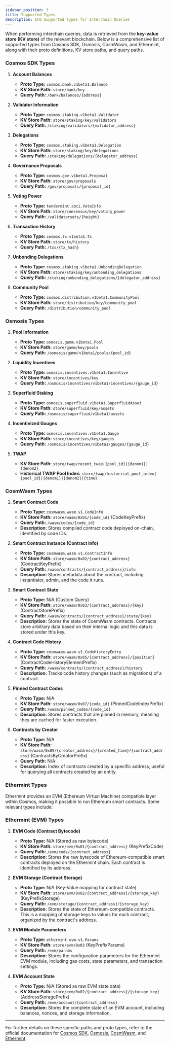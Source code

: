 ```yaml
---
sidebar_position: 3
title: Supported Types
description: ICQ Supported Types for Interchain Queries
---
```


When performing interchain queries, data is retrieved from the **key-value store (KV store)** of the relevant blockchain. Below is a comprehensive list of supported types from Cosmos SDK, Osmosis, CosmWasm, and Ethermint, along with their proto definitions, KV store paths, and query paths.

### Cosmos SDK Types

1. **Account Balances**
   - **Proto Type:** `cosmos.bank.v1beta1.Balance`
   - **KV Store Path:** `store/bank/key`
   - **Query Path:** `/bank/balances/{address}`

2. **Validator Information**
   - **Proto Type:** `cosmos.staking.v1beta1.Validator`
   - **KV Store Path:** `store/staking/key/validators`
   - **Query Path:** `/staking/validators/{validator_address}`

3. **Delegations**
   - **Proto Type:** `cosmos.staking.v1beta1.Delegation`
   - **KV Store Path:** `store/staking/key/delegations`
   - **Query Path:** `/staking/delegations/{delegator_address}`

4. **Governance Proposals**
   - **Proto Type:** `cosmos.gov.v1beta1.Proposal`
   - **KV Store Path:** `store/gov/proposals`
   - **Query Path:** `/gov/proposals/{proposal_id}`

5. **Voting Power**
   - **Proto Type:** `tendermint.abci.VoteInfo`
   - **KV Store Path:** `store/consensus/key/voting_power`
   - **Query Path:** `/validatorsets/{height}`

6. **Transaction History**
   - **Proto Type:** `cosmos.tx.v1beta1.Tx`
   - **KV Store Path:** `store/tx/history`
   - **Query Path:** `/txs/{tx_hash}`

7. **Unbonding Delegations**
   - **Proto Type:** `cosmos.staking.v1beta1.UnbondingDelegation`
   - **KV Store Path:** `store/staking/key/unbonding_delegations`
   - **Query Path:** `/staking/unbonding_delegations/{delegator_address}`

8. **Community Pool**
   - **Proto Type:** `cosmos.distribution.v1beta1.CommunityPool`
   - **KV Store Path:** `store/distribution/key/community_pool`
   - **Query Path:** `/distribution/community_pool`

### Osmosis Types

1. **Pool Information**
   - **Proto Type:** `osmosis.gamm.v1beta1.Pool`
   - **KV Store Path:** `store/gamm/key/pools`
   - **Query Path:** `/osmosis/gamm/v1beta1/pools/{pool_id}`

2. **Liquidity Incentives**
   - **Proto Type:** `osmosis.incentives.v1beta1.Incentive`
   - **KV Store Path:** `store/incentives/key`
   - **Query Path:** `/osmosis/incentives/v1beta1/incentives/{gauge_id}`

3. **Superfluid Staking**
   - **Proto Type:** `osmosis.superfluid.v1beta1.SuperfluidAsset`
   - **KV Store Path:** `store/superfluid/key/assets`
   - **Query Path:** `/osmosis/superfluid/v1beta1/assets`

4. **Incentivized Gauges**
   - **Proto Type:** `osmosis.incentives.v1beta1.Gauge`
   - **KV Store Path:** `store/incentives/key/gauges`
   - **Query Path:** `/osmosis/incentives/v1beta1/gauges/{gauge_id}`

5. **TWAP**
   - **KV Store Path:** `store/twap/recent_twap|{pool_id}|{denom1}|{denom2}`
   - **Historical TWAP Pool Index:** `store/twap/historical_pool_index|{pool_id}|{denom1}|{denom2}|{time}`


### CosmWasm Types

1. **Smart Contract Code**
   - **Proto Type:** `cosmwasm.wasm.v1.CodeInfo`
   - **KV Store Path:** `store/wasm/0x01/{code_id}` (CodeKeyPrefix)
   - **Query Path:** `/wasm/codes/{code_id}`
   - **Description:** Stores compiled contract code deployed on-chain, identified by code IDs.

2. **Smart Contract Instance (Contract Info)**
   - **Proto Type:** `cosmwasm.wasm.v1.ContractInfo`
   - **KV Store Path:** `store/wasm/0x02/{contract_address}` (ContractKeyPrefix)
   - **Query Path:** `/wasm/contracts/{contract_address}/info`
   - **Description:** Stores metadata about the contract, including instantiator, admin, and the code it runs.

3. **Smart Contract State**
   - **Proto Type:** N/A (Custom Query)
   - **KV Store Path:** `store/wasm/0x03/{contract_address}/{key}` (ContractStorePrefix)
   - **Query Path:** `/wasm/contracts/{contract_address}/state/{key}`
   - **Description:** Stores the state of CosmWasm contracts. Contracts store arbitrary data based on their internal logic and this data is stored under this key.

4. **Contract Code History**
   - **Proto Type:** `cosmwasm.wasm.v1.CodeHistoryEntry`
   - **KV Store Path:** `store/wasm/0x05/{contract_address}/{position}` (ContractCodeHistoryElementPrefix)
   - **Query Path:** `/wasm/contracts/{contract_address}/history`
   - **Description:** Tracks code history changes (such as migrations) of a contract.

5. **Pinned Contract Codes**
   - **Proto Type:** N/A
   - **KV Store Path:** `store/wasm/0x07/{code_id}` (PinnedCodeIndexPrefix)
   - **Query Path:** `/wasm/pinned_codes/{code_id}`
   - **Description:** Stores contracts that are pinned in memory, meaning they are cached for faster execution.

6. **Contracts by Creator**
   - **Proto Type:** N/A
   - **KV Store Path:** `store/wasm/0x09/{creator_address}/{created_time}/{contract_address}` (ContractsByCreatorPrefix)
   - **Query Path:** N/A
   - **Description:** Index of contracts created by a specific address, useful for querying all contracts created by an entity.

### Ethermint Types

Ethermint provides an EVM (Ethereum Virtual Machine) compatible layer within Cosmos, making it possible to run Ethereum smart contracts. Some relevant types include:

### Ethermint (EVM) Types

1. **EVM Code (Contract Bytecode)**
   - **Proto Type:** N/A (Stored as raw bytecode)
   - **KV Store Path:** `store/evm/0x01/{contract_address}` (KeyPrefixCode)
   - **Query Path:** `/evm/code/{contract_address}`
   - **Description:** Stores the raw bytecode of Ethereum-compatible smart contracts deployed on the Ethermint chain. Each contract is identified by its address.

2. **EVM Storage (Contract Storage)**
   - **Proto Type:** N/A (Key-Value mapping for contract state)
   - **KV Store Path:** `store/evm/0x02/{contract_address}/{storage_key}` (KeyPrefixStorage)
   - **Query Path:** `/evm/storage/{contract_address}/{storage_key}`
   - **Description:** Stores the state of Ethereum-compatible contracts. This is a mapping of storage keys to values for each contract, organized by the contract's address.

3. **EVM Module Parameters**
   - **Proto Type:** `ethermint.evm.v1.Params`
   - **KV Store Path:** `store/evm/0x03` (KeyPrefixParams)
   - **Query Path:** `/evm/params`
   - **Description:** Stores the configuration parameters for the Ethermint EVM module, including gas costs, state parameters, and transaction settings.

4. **EVM Account State**
   - **Proto Type:** N/A (Stored as raw EVM state data)
   - **KV Store Path:** `store/evm/0x02/{contract_address}/{storage_key}` (AddressStoragePrefix)
   - **Query Path:** `/evm/account/{contract_address}`
   - **Description:** Stores the complete state of an EVM account, including balances, nonces, and storage information.


---

For further details on these specific paths and proto types, refer to the official documentation for [Cosmos SDK](https://docs.cosmos.network), [Osmosis](https://docs.osmosis.zone), [CosmWasm](https://docs.cosmwasm.com), and [Ethermint](https://docs.ethermint.zone).
